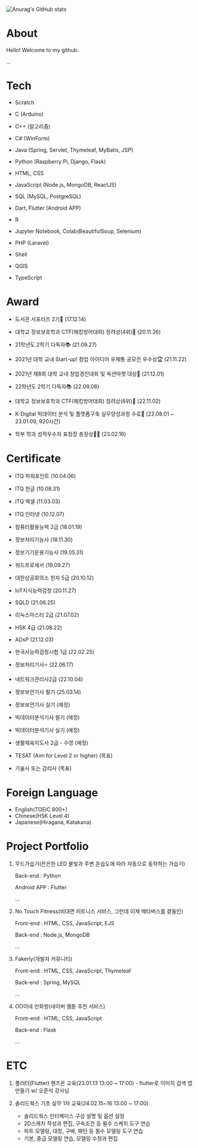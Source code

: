 <!-- ![header](https://capsule-render.vercel.app/api?type=waving&color=03C75B&height=400&section=header&text=Seung-Hwan%20Jung&fontSize=90&desc=Student&animation=fadeIn&fontColor=ffffff&fontAlign=50&fontAlignY=40&descSize=40&descAlign=50&descAlignY=60&stroke=FAE100&strokeWidth=3) -->

![Anurag's GitHub stats](https://github-readme-stats.vercel.app/api?username=kuma1105&theme=highcontrast&show_icons=true)

# About

Hello! Welcome to my github.

...

# Tech

- Scratch

- C (Arduino)

- C++ (알고리즘)

- C# (WinForm)

- Java (Spring, Servlet, Thymeleaf, MyBatis, JSP)

- Python (Raspberry Pi, Django, Flask)

- HTML, CSS

- JavaScript (Node.js, MongoDB, ReactJS)

- SQL (MySQL, PostgreSQL)

- Dart, Flutter (Android APP)

- R

- Jupyter Notebook, Colab(BeautifulSoup, Selenium)

- PHP (Laravel)

- Shell

- QGIS

- TypeScript

# Award

- 도서관 서포터즈 2기📢 (17.12.14)

- 대학교 정보보호학과 CTF(해킹방어대회) 장려상(4위)🔐 (20.11.26)

- 21학년도 2학기 다독자📚 (21.09.27)

- 2021년 대학 교내 Start-up! 창업 아이디어 우체통 공모전 우수상🏆 (21.11.22)

- 2021년 제8회 대학 교내 창업경진대회 및 옥션마켓 대상🥇 (21.12.01)

- 22학년도 2학기 다독자📚 (22.09.08)

- 대학교 정보보호학과 CTF(해킹방어대회) 장려상(6위)🔐 (22.11.02)

- K-Digital 빅데이터 분석 및 플랫폼구축 실무양성과정 수료🏅 (22.08.01 ~ 23.01.09, 920시간)

- 학부 학과 성적우수자 표창장 총장상👨‍🎓 (23.02.16)

# Certificate

- ITQ 파워포인트 (10.04.06)

- ITQ 한글 (10.08.31)

- ITQ 엑셀 (11.03.03)

- ITQ 인터넷 (10.12.07)

- 컴퓨터활용능력 2급 (18.01.19)

- 정보처리기능사 (18.11.30)

- 정보기기운용기능사 (19.05.31)

- 워드프로세서 (19.09.27)

- 대한상공회의소 한자 5급 (20.10.12)

- IoT지식능력검정 (20.11.27)

- SQLD (21.06.25)

- 리눅스마스터 2급 (21.07.02)

- HSK 4급 (21.08.22)

- ADsP (21.12.03)

- 한국사능력검정시험 1급 (22.02.25)

- 정보처리기사⭐ (22.06.17)

- 네트워크관리사2급 (22.10.04)

- 정보보안기사 필기 (25.03.14)

- 정보보안기사 실기 (예정)

- 빅데이터분석기사 필기 (예정)

- 빅데이터분석기사 실기 (예정)

- 생활체육지도사 2급 - 수영 (예정)

- TESAT (Aim for Level 2 or higher) (목표)

- 기술사 또는 감리사 (목표)

# Foreign Language
- English(TOEIC 800+)
- Chinese(HSK Level 4)
- Japanese(Hiragana, Katakana)

# Project Portfolio

1. 무드가습기(은은한 LED 불빛과 주변 온습도에 따라 자동으로 동작하는 가습기)
   
   Back-end : Python
   
   Android APP : Flutter
   
   ...

2. No Touch Fitness(비대면 피트니스 서비스, 그런데 이제 메타버스를 곁들인)

   Front-end : HTML, CSS, JavaScript, EJS
   
   Back-end : Node.js, MongoDB
   
   ...

3. Fakerly(개발자 커뮤니티)

   Front-end : HTML, CSS, JavaScript, Thymeleaf
   
   Back-end : Spring, MySQL

   ...
   
4. OO이네 만화방(네이버 웹툰 추천 서비스)

   Front-end : HTML, CSS, JavaScript
   
   Back-end : Flask

   ...

# ETC

1. 플러터(Flutter) 핸즈온 교육(23.01.13 13:00 ~ 17:00) - flutter로 이미지 검색 앱 만들기 w/ 오준석 강사님

2. 솔리드웍스 기초 실무 1차 교육(24.02.15~16 13:00 ~ 17:00)
   - 솔리드웍스 인터페이스 구성 설명 및 옵션 설정
   - 2D스케치 작성과 편집, 구속조건 등 필수 스케치 도구 연습
   - 파트 모델링, 대칭, 구배, 패턴 등 필수 모델링 도구 연습
   - 기본, 중급 모델링 연습, 모델링 수정과 편집

<!-- ![footer](https://capsule-render.vercel.app/api?section=footer&type=waving&color=395498&height=400&text=Thank%20you%20for%20comming😊&fontSize=60&fontAlignY=55&fontColor=ffffff&stroke=FAE100&strokeWidth=3) -->

<!-- https://github.com/kyechan99/capsule-render#descalign -->
<!-- https://github.com/anuraghazra/github-readme-stats/blob/master/themes/README.md -->
<!-- https://meyerweb.com/eric/tools/dencoder/ -->

